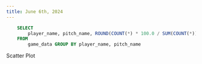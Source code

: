 ```yaml
---
title: June 6th, 2024
---
```


```sql pitch_type_perc
    SELECT 
        player_name, pitch_name, ROUND(COUNT(*) * 100.0 / SUM(COUNT(*)) OVER (PARTITION BY player_name), 2) AS Percent_Thrown
    FROM 
        game_data GROUP BY player_name, pitch_name
```

<DataTable data={pitch_type_perc} search=true/>


Scatter Plot


<ScatterPlot 
    data={pitch_type_perc}
    x=pitch_name
    y=Percent_Thrown
    series=player_name
/>
